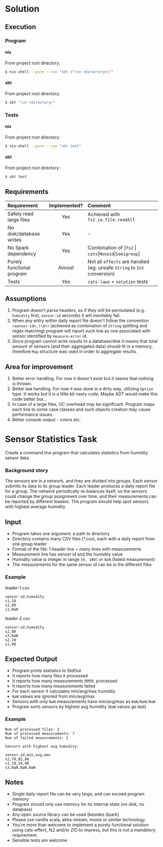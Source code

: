 # Solution

## Execution

### Program

#### nix

From project root directory:

```bash
$ nix-shell --pure --run "sbt \"run <directory>\""
```

#### sbt

From project root directory:

```bash
$ sbt "run <directory>"
```

### Tests


#### nix

From project root directory:

```bash
$ nix-shell --pure --run "sbt test"
```

#### sbt

From project root directory:

```bash
$ sbt test
```

## Requirements

| Requirement | Implemented? | Comment |
| :--- | :---: | :--- |
| Safely read large files | Yes | Achieved with `fs2.io.file.readAll` |
| No disk/database writes | Yes | - |
| No Spark dependency     | Yes | Combination of \[`fs2` \| `cats`\|`Monoid`\|`Semigroup`\] |
| Purely functional program | Almost | Not all `effects` are handled (eg. unsafe `String` to `Int` conversion) |
| Tests | Yes | `cats-laws` + `solution` tests |

## Assumptions

1. Program doesn't parse headers, so if they will be permutated (e.g. `humidity` first, `sensor-id` seconds) it will inevitably fail.
1. When any entry within daily report file doesn't follow the convention `<sensor-id>,(\d+)` (achieved as combination of `String` splitting and regex matching) program will report such line as one associated with sensor identified by `measure-error` id.
1. Since program cannot write results to a database/disk it means that total amount of sensors (and their aggregated data) should fit in a memory, therefore `Map` structure was used in order to aggregate results.

## Area for improvement

1. Better error handling. For now it doesn't exist but it seems that nothing is thrown.
1. Better `NaN` handling. For now it was done in a dirty way, utilizing `Option` type. It works but it is a little bit nasty code. Maybe ADT would make this code better but...
1. In case of a large files, GC overhead may be significant. Program maps each line to some case classes and such objects creation may cause performance issues.
1. Better console output - colors etc.


# Sensor Statistics Task

Create a command line program that calculates statistics from humidity sensor data.

### Background story

The sensors are in a network, and they are divided into groups. Each sensor submits its data to its group leader.
Each leader produces a daily report file for a group. The network periodically re-balances itself, so the sensors could
change the group assignment over time, and their measurements can be reported by different leaders. The program should
help spot sensors with highest average humidity.

## Input

- Program takes one argument: a path to directory
- Directory contains many CSV files (*.csv), each with a daily report from one group leader
- Format of the file: 1 header line + many lines with measurements
- Measurement line has sensor id and the humidity value
- Humidity value is integer in range `[0, 100]` or `NaN` (failed measurement)
- The measurements for the same sensor id can be in the different files

### Example

leader-1.csv
```
sensor-id,humidity
s1,10
s2,88
s1,NaN
```

leader-2.csv
```
sensor-id,humidity
s2,80
s3,NaN
s2,78
s1,98
```

## Expected Output

- Program prints statistics to StdOut
- It reports how many files it processed
- It reports how many measurements itttttt. processed
- It reports how many measurements failed
- For each sensor it calculates min/avg/max humidity
- `NaN` values are ignored from min/avg/max
- Sensors with only `NaN` measurements have min/avg/max as `NaN/NaN/NaN`
- Program sorts sensors by highest avg humidity (`NaN` values go last)

### Example

```
Num of processed files: 2
Num of processed measurements: 7
Num of failed measurements: 2

Sensors with highest avg humidity:

sensor-id,min,avg,max
s2,78,82,88
s1,10,54,98
s3,NaN,NaN,NaN
```

## Notes

- Single daily report file can be very large, and can exceed program memory
- Program should only use memory for its internal state (no disk, no database)
- Any open source library can be used (besides Spark) 
- Please use vanilla scala, akka-stream, monix or similar technology. 
- You're more than welcome to implement a purely functional solution using cats-effect, fs2 and/or ZIO to impress, 
  but this is not a mandatory requirement. 
- Sensible tests are welcome
